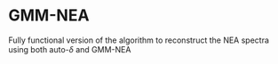 # GMM-NEA
Fully functional version of the algorithm to reconstruct the NEA spectra using both auto-$\delta$ and GMM-NEA
